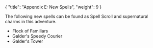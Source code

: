 {
  "title": "Appendix E: New Spells",
  "weight": 9
}

The following new spells can be found as <wc-fetch type="item">Spell Scroll</wc-fetch> and supernatural charms in this adventure.

- <wc-fetch type="spell">Flock of Familiars</wc-fetch>
- <wc-fetch type="spell">Galder's Speedy Courier</wc-fetch>
- <wc-fetch type="spell">Galder's Tower</wc-fetch>